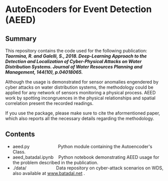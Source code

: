 # AutoEncoders for Event Detection (AEED)

## Summary
This repository contains the code used for the following publication: <br/>
***Taormina, R. and Galelli, S., 2018. Deep-Learning Approach to the Detection and Localization of Cyber-Physical Attacks on Water Distribution Systems. Journal of Water Resources Planning and Management, 144(10), p.04018065.***

Although the usage is demonstrated for sensor anomalies engendered by cyber attacks on water distribution systems, the methodology could be applied for any network of sensors monitoring a physical process. AEED work by spotting incongruences in the physical relationships and spatial correlation present the recorded readings.

If you use the package, please make sure to cite the aformentioned paper, which also reports all the necessary details regarding the methodology.

## Contents

* aeed.py &nbsp;&nbsp;&nbsp;&nbsp;&nbsp;&nbsp;&nbsp;&nbsp;&nbsp;&nbsp;&nbsp;&nbsp;&nbsp;&nbsp;&nbsp;&nbsp;&nbsp;&nbsp;&nbsp;&nbsp;&nbsp;&nbsp;Python module containing the Autoencoder's Class.
* aeed_batadal.ipynb &nbsp;&nbsp;&nbsp;Python notebook demonstrating AEED usage for the problem described in the publication.
* ./data/ &nbsp;&nbsp;&nbsp;&nbsp;&nbsp;&nbsp;&nbsp;&nbsp;&nbsp;&nbsp;&nbsp;&nbsp;&nbsp;&nbsp;&nbsp;&nbsp;&nbsp;&nbsp;&nbsp;&nbsp;&nbsp;&nbsp;&nbsp;Data repository on cyber-attack scenarios on WDS, also available at www.batadal.net .

